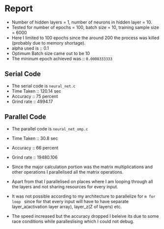 # Report

- Number of hidden layers = 1, number of neurons in hidden layer = 10.
- Tested for number of epochs = 100, batch size = 10, training sample size = 6000
- Here I limited to 100 epochs since the around 200 the process was killed (probably due to memory shortage).
- alpha used is :: 0.1
- Optimum Batch size came out to be 10 
- The mininum epoch achieved was :: `0.0008333333`

## Serial Code
- The serial code is `neural_net.c`
- Time Taken :: 120.14 sec
- Accuracy :: 75 percent
- Grind rate :: 4994.17

## Parallel Code
- The parallel code is `neural_net_omp.c`
- Time Taken :: 30.8 sec
- Accuracy :: 66 percent
- Grind rate :: 19480.106

- Since the major calculation portion was the matrix multiplications and other operations I parallelised all the matrix operations.
- Apart from that I parallelised on places where I am looping through all the layers and not sharing resources for every input.
- It was not possible according to my architecture to parallelize for `m for loop ` since for that every input will have to have separate layer_a(activation layer array), layer_z(Z of layers) etc.
- The speed increased but the accuracy dropped I beleive its due to some race conditions while paralleslising which I could not debug.

